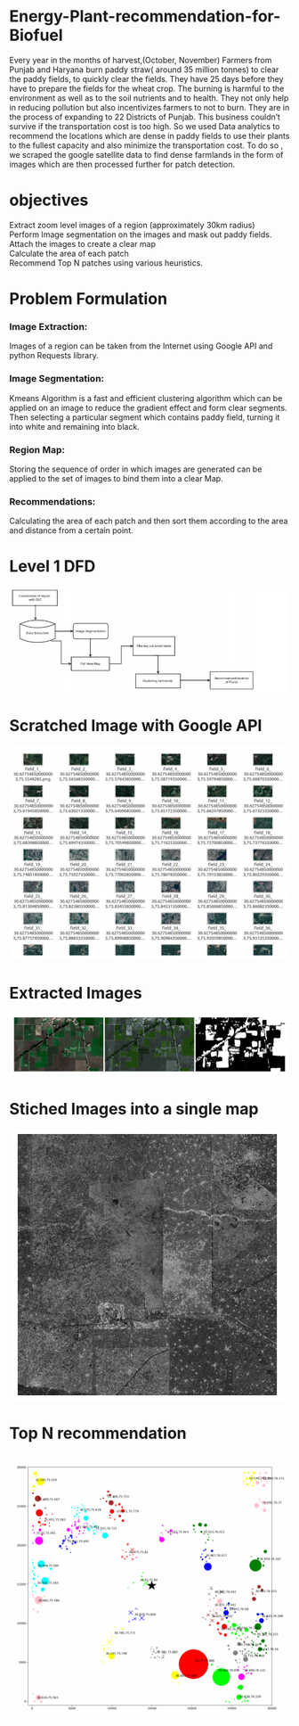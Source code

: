 # Energy-Plant-recommendation-for-Biofuel
Every year in the months of harvest,(October, November) Farmers from Punjab and Haryana burn paddy straw( around 35 million tonnes) to clear the paddy fields, to quickly clear the fields. They have 25 days before they have to prepare the fields for the wheat crop. The burning is harmful to the environment as well as to the soil nutrients and to health. They not only help in reducing pollution but also incentivizes farmers to not to burn. They are in the process of expanding to 22 Districts of Punjab. This business couldn’t survive if the transportation cost is too high. So we used Data analytics to recommend the locations which are dense in paddy fields to use their plants to the fullest capacity and also minimize the transportation cost. To do so , we scraped the google satellite data to find dense farmlands in the form of images which are then processed further for patch detection.

# objectives
Extract zoom level images of a region (approximately 30km radius) <br />
Perform Image segmentation on the images and mask out paddy fields. <br />
Attach the images to create a clear map <br />
Calculate the area of each patch <br />
Recommend Top N patches using various heuristics. <br />

# Problem Formulation
### Image Extraction: 
Images of a region can be taken from the Internet using Google API and python Requests library. <br />
### Image Segmentation: 
Kmeans Algorithm is a fast and efficient clustering algorithm which can
be applied on an image to reduce the gradient effect and form clear segments. Then selecting a
particular segment which contains paddy field, turning it into white and remaining into black. <br />
### Region Map: 
Storing the sequence of order in which images are generated can be applied to the
set of images to bind them into a clear Map. <br />
### Recommendations: 
Calculating the area of each patch and then sort them according to the area
and distance from a certain point.


# Level 1 DFD
![](https://github.com/arshahuja/Energy-Plant-recommendation-for-Biofuel/blob/master/level%201%20dfd.png) <br />

# Scratched Image with Google API
![](https://github.com/arshahuja/Energy-Plant-recommendation-for-Biofuel/blob/master/scraped%20images%20with%20google%20api.png) <br />

# Extracted Images
![](https://github.com/arshahuja/Energy-Plant-recommendation-for-Biofuel/blob/master/extracted%20image.png) <br />

# Stiched Images into a single map
![](https://github.com/arshahuja/Energy-Plant-recommendation-for-Biofuel/blob/master/stitched%20images.png)

# Top N recommendation
![](https://github.com/arshahuja/Energy-Plant-recommendation-for-Biofuel/blob/master/recommendation.png)
